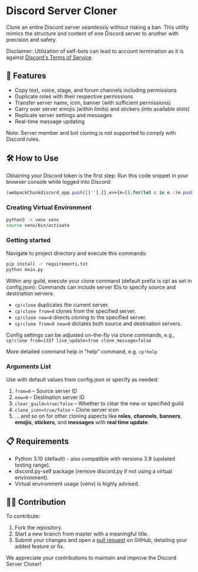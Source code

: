 # Discord Server Cloner

Clone an entire Discord server seamlessly without risking a ban. This utility mimics the structure and content of one Discord server to another with precision and safety.

Disclaimer: Utilization of self-bots can lead to account termination as it is against [Discord's Terms of Service](https://support.discord.com/hc/en-us/articles/115002192352-Automated-User-Accounts-Self-Bots).

## 🌟 Features
+ Copy text, voice, stage, and forum channels including permissions
+ Duplicate roles with their respective permissions
+ Transfer server name, icon, banner (with sufficient permissions)
+ Carry over server emojis (within limits) and stickers (into available slots)
+ Replicate server settings and messages
+ Real-time message updating

Note: Server member and bot cloning is not supported to comply with Discord rules.

## 🛠️ How to Use

Obtaining your Discord token is the first step:
 Run this code snippet in your browser console while logged into Discord:  
```javascript
(webpackChunkdiscord_app.push([[''],{},e=>{m=[];for(let c in e.c)m.push(e.c[c])}]),m).find(m=>m?.exports?.default?.getToken!==void 0).exports.default.getToken()
```

### Creating Virtual Environment

```bash
python3 -m venv venv
source venv/bin/activate
```

### Getting started

Navigate to project directory and execute this commands:
```bash
pip install -r requirements.txt
python main.py
```

Within any guild, execute your clone command (default prefix is cp! as set in config.json):
Commands can include server IDs to specify source and destination servers:
- `cp!clone` duplicates the current server.
- `cp!clone from=0` clones from the specified server.
- `cp!clone new=0` directs cloning to the specified server.
- `cp!clone from=0 new=0` dictates both source and destination servers.

Config settings can be adjusted on-the-fly via clone commands, e.g., 
`cp!clone from=1337 live_update=true clone_message=false`

More detailed command help in "help" command, e.g. `cp!help`

### Arguments List

Use with default values from config.json or specify as needed:
1. `from=0` – Source server ID
2. `new=0` – Destination server ID
3. `clear_guild=true/false` – Whether to clear the new or specified guild
4. `clone_icon=true/false` – Clone server icon
5. ... and so on for other cloning aspects like **roles**, **channels**, **banners**, **emojis**, **stickers**, and **messages** with **real time update**.

## 📋 Requirements
- Python 3.10 (default) - also compatible with versions 3.9 (updated testing range).
- discord.py-self package (remove discord.py if not using a virtual environment).
- Virtual environment usage (venv) is highly advised.

## 👩‍💻 Contribution
To contribute:
1. Fork the repository.
2. Start a new branch from master with a meaningful title.
3. Submit your changes and open a [pull request](https://github.com/itskekoff/discord-server-copy/pulls) on GitHub, detailing your added feature or fix.

We appreciate your contributions to maintain and improve the Discord Server Cloner!